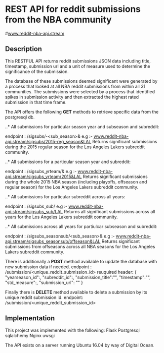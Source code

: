 # REST API for reddit submissions from the NBA community
#www.reddit-nba-api.stream

## Description

This RESTFUL API returns reddit submissions JSON data including title, timestamp, submission url and a unit of measure used to determine the significance of the submission. 

The database of these submissions deemed significant were generated by a process that looked at all NBA reddit submissions from within all 31 communities. The submissions were selected by a process that identified spikes in submission activity and then extracted the highest rated submission in that time frame.

The API offers the following __GET__ methods to retrieve specific data from the postgresql db.

..* All submissions for particular season year and subseason and subreddit:

endpoint : /sigsubs/<year>-<sub_season>&<subreddit>
e.g :- www.reddit-nba-api.stream/sigsubs/2015-reg_season&LAL
Returns significant submissions during the 2015 regular season for the Los Angeles Lakers subreddit community.

..* All submissions for a particular season year and subreddit:

endpoint : /sigsubs_yrteam/<year>&<subreddit>
e.g :- www.reddit-nba-api.stream/sigsubs_yrteam/2015&LAL
Returns significant submissions during the whole 2015 NBA season (including playoffs, offseason and regular season) for the Los Angeles Lakers subreddit community.

..* All submissions for particular subreddit across all years:

endpoint : /sigsubs_sub/<subreddit>
e.g :- www.reddit-nba-api.stream/sigsubs_sub/LAL
Returns all significant submissions across all years for the Los Angeles Lakers subreddit community.

..* All submissions across all years for partiulcar subseason and subreddit:

endpoint : /sigsubs_seasonsub/<sub_season>&<subreddit>
e.g :- www.reddit-nba-api.stream/sigsubs_seasonsub/offseason&LAL
Returns significant submissions from offseasons across all NBA seasons for the Los Angeles Lakers subreddit community.


There is additionally a __POST__ method available to update the database with new submission data if needed.
endpoint : /submission/<unique_reddit_submission_id>
reuquired header: {
	"yearseason_id":,
	"subreddit_id":,
	"submission_title":"",
	"timestamp":"",
	"std_measure":,
	"submission_url": ""
	}

	
Finally there is __DELETE__ method available to delete a submission by its unique reddit submission id.
endpoint: /submission/<unique_reddit_submission_id>


## Implementation

This project was implemented with the following:
Flask
Postgresql
sqlalchemy
Nginx
uwsgi

The API exists on a server running Ubuntu 16.04 by way of Digital Ocean.

